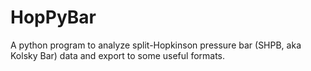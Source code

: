 # HopPyBar
A python program to analyze split-Hopkinson pressure bar (SHPB, aka Kolsky Bar) data and export to some useful formats.
